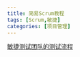 ```yaml
---
title: 简易Scrum教程
tags: [Scrum,敏捷]
categories: [项目管理]
---
```

[敏捷测试团队的测试流程](https://www.cnblogs.com/testertechnology/p/10974959.html)
